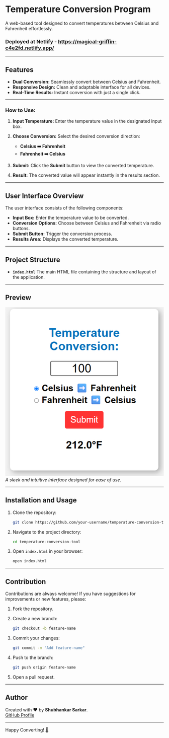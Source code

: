 # Temperature Conversion Program

A web-based tool designed to convert temperatures between Celsius and Fahrenheit effortlessly.

### Deployed at Netlify - https://magical-griffin-c4e2fd.netlify.app/

---

## Features

* **Dual Conversion:** Seamlessly convert between Celsius and Fahrenheit.
* **Responsive Design:** Clean and adaptable interface for all devices.
* **Real-Time Results:** Instant conversion with just a single click.

---

### How to Use:

1. **Input Temperature:** Enter the temperature value in the designated input box.
2. **Choose Conversion:** Select the desired conversion direction:

   * **Celsius ➡️ Fahrenheit**
   * **Fahrenheit ➡️ Celsius**
3. **Submit:** Click the **Submit** button to view the converted temperature.
4. **Result:** The converted value will appear instantly in the results section.

---

## User Interface Overview

The user interface consists of the following components:

* **Input Box:** Enter the temperature value to be converted.
* **Conversion Options:** Choose between Celsius and Fahrenheit via radio buttons.
* **Submit Button:** Trigger the conversion process.
* **Results Area:** Displays the converted temperature.

---

## Project Structure

* **`index.html`**
  The main HTML file containing the structure and layout of the application.



---

## Preview

![Temperature Conversion UI](https://github.com/shubhankar05sarkar/Temperature-Converter/blob/47767355e058003e504307db7a94eb4126646a3a/Temperature%20Converter.png)<br>
*A sleek and intuitive interface designed for ease of use.*

---

## Installation and Usage

1. Clone the repository:

   ```bash
   git clone https://github.com/your-username/temperature-conversion-tool.git
   ```

2. Navigate to the project directory:

   ```bash
   cd temperature-conversion-tool
   ```

3. Open `index.html` in your browser:

   ```bash
   open index.html
   ```

---

## Contribution

Contributions are always welcome! If you have suggestions for improvements or new features, please:

1. Fork the repository.
2. Create a new branch:

   ```bash
   git checkout -b feature-name
   ```
3. Commit your changes:

   ```bash
   git commit -m "Add feature-name"
   ```
4. Push to the branch:

   ```bash
   git push origin feature-name
   ```
5. Open a pull request.

---

## **Author**

Created with ❤️ by **Shubhankar Sarkar**.  
[GitHub Profile](https://github.com/shubhankar05sarkar)

---

Happy Converting! 🌡️
